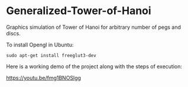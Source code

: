 # Generalized-Tower-of-Hanoi
Graphics simulation of Tower of Hanoi for arbitrary number of pegs and discs. 

To install Opengl in Ubuntu:
```
sudo apt-get install freeglut3-dev
```

Here is a working demo of the project along with the steps of execution: 

https://youtu.be/fmg1BNOSlgg
